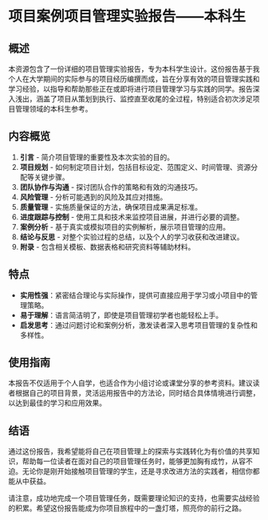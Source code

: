 # 项目案例项目管理实验报告——本科生

## 概述

本资源包含了一份详细的项目管理实验报告，专为本科学生设计。这份报告基于我个人在大学期间的实际参与的项目经历编撰而成，旨在分享有效的项目管理实践和学习经验，以指导和帮助那些正在或即将进行项目管理学习与实践的同学。报告深入浅出，涵盖了项目从策划到执行、监控直至收尾的全过程，特别适合初次涉足项目管理领域的本科生参考。

## 内容概览

1. **引言** - 简介项目管理的重要性及本次实验的目的。
2. **项目规划** - 如何制定项目计划，包括目标设定、范围定义、时间管理、资源分配等关键步骤。
3. **团队协作与沟通** - 探讨团队合作的策略和有效的沟通技巧。
4. **风险管理** - 分析可能遇到的风险及其应对措施。
5. **质量管理** - 实施质量保证的方法，确保项目成果满足标准。
6. **进度跟踪与控制** - 使用工具和技术来监控项目进展，并进行必要的调整。
7. **案例分析** - 基于真实或模拟项目的实例解析，展示项目管理的应用。
8. **结论与反思** - 对整个实验过程的总结，以及个人的学习收获和改进建议。
9. **附录** - 包含相关模板、数据表格和研究资料等辅助材料。

## 特点

- **实用性强**：紧密结合理论与实际操作，提供可直接应用于学习或小项目中的管理策略。
- **易于理解**：语言简洁明了，即使是项目管理初学者也能轻松上手。
- **启发思考**：通过问题讨论和案例分析，激发读者深入思考项目管理的复杂性和多样性。

## 使用指南

本报告不仅适用于个人自学，也适合作为小组讨论或课堂分享的参考资料。建议读者根据自己的项目背景，灵活运用报告中的方法论，同时结合具体情境进行调整，以达到最佳的学习和应用效果。

## 结语

通过这份报告，我希望能将自己在项目管理上的探索与实践转化为有价值的共享知识，帮助每一位读者在面对自己的项目管理任务时，能够更加胸有成竹，从容不迫。无论你是刚开始接触项目管理的学生，还是寻求改进方法的实践者，相信你都能从中获益。

请注意，成功地完成一个项目管理任务，既需要理论知识的支持，也需要实战经验的积累。希望这份报告能成为你项目旅程中的一盏灯塔，照亮你的前行之路。